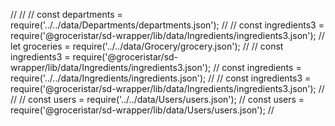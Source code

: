 


//
//
// const departments  = require('../../data/Departments/departments.json');
// // const ingredients3     = require('@groceristar/sd-wrapper/lib/data/Ingredients/ingredients3.json');
// let   groceries    = require('../../data/Grocery/grocery.json');
// // const ingredients3     = require('@groceristar/sd-wrapper/lib/data/Ingredients/ingredients3.json');
// const ingredients  = require('../../data/Ingredients/ingredients.json');
// // const ingredients3     = require('@groceristar/sd-wrapper/lib/data/Ingredients/ingredients3.json');
//
// // const users        = require('../../data/Users/users.json');
// const users     = require('@groceristar/sd-wrapper/lib/data/Users/users.json');
//
